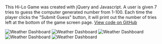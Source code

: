 This Hi-Lo Game was created with jQuery and Javascript. A user is given 7 tries to guess the computer generated number from 1-100. Each time the player clicks the "Submit Guess" button, it will print out the number of tries left at the bottom of the game screen page.
<a href="https://github.com/krista805/HiLo-Game" target="_blank">View code on GitHub</a>

![Weather Dashboard](img/work/proj-7/img0.jpg)
![Weather Dashboard](img/work/proj-7/img1.jpg)
![Weather Dashboard](img/work/proj-7/img2.jpg)
![Weather Dashboard](img/work/proj-7/img3.jpg)
![Weather Dashboard](img/work/proj-7/img4.jpg)
